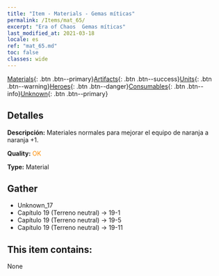 ```yaml
---
title: "Item - Materials - Gemas míticas"
permalink: /Items/mat_65/
excerpt: "Era of Chaos  Gemas míticas"
last_modified_at: 2021-03-18
locale: es
ref: "mat_65.md"
toc: false
classes: wide
---
```

 [Materials](/es/Items/){: .btn .btn--primary}[Artifacts](/es/Items/Artifacts/){: .btn .btn--success}[Units](/es/Items/Units/){: .btn .btn--warning}[Heroes](/es/Items/Heroes/){: .btn .btn--danger}[Consumables](/es/Items/Consumables/){: .btn .btn--info}[Unknown](/es/Items/Unknown/){: .btn .btn--primary}

## Detalles
 **Descripción:** Materiales normales para mejorar el equipo de naranja a naranja +1.

 **Quality:** <span style="color: #FF8C00">OK</span>

 **Type:** Material

## Gather

*    Unknown_17 
*    Capítulo 19 (Terreno neutral) -> 19-1 
*    Capítulo 19 (Terreno neutral) -> 19-5 
*    Capítulo 19 (Terreno neutral) -> 19-11 

## This item contains:

  None

